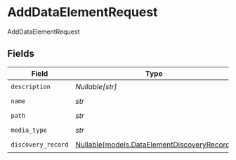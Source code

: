# AddDataElementRequest

AddDataElementRequest


## Fields

| Field                                                                                  | Type                                                                                   | Required                                                                               | Description                                                                            |
| -------------------------------------------------------------------------------------- | -------------------------------------------------------------------------------------- | -------------------------------------------------------------------------------------- | -------------------------------------------------------------------------------------- |
| `description`                                                                          | *Nullable[str]*                                                                        | :heavy_check_mark:                                                                     | N/A                                                                                    |
| `name`                                                                                 | *str*                                                                                  | :heavy_check_mark:                                                                     | N/A                                                                                    |
| `path`                                                                                 | *str*                                                                                  | :heavy_check_mark:                                                                     | N/A                                                                                    |
| `media_type`                                                                           | *str*                                                                                  | :heavy_check_mark:                                                                     | N/A                                                                                    |
| `discovery_record`                                                                     | [Nullable[models.DataElementDiscoveryRecord]](../models/dataelementdiscoveryrecord.md) | :heavy_check_mark:                                                                     | N/A                                                                                    |